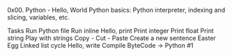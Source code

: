 0x00. Python - Hello, World
Python basics: Python interpreter, indexing and slicing, variables, etc.

Tasks
Run Python file
Run inline
Hello, print
Print integer
Print float
Print string
Play with strings
Copy - Cut - Paste
Create a new sentence
Easter Egg
Linked list cycle
Hello, write
Compile
ByteCode -> Python #1
